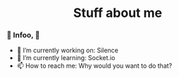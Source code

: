 <h1 align="center">Stuff about me</h1>

### 🌙 Infoo, 🌙

- 🔭 I’m currently working on: Silence
- 🌱 I’m currently learning: Socket.io
- 📫 How to reach me: Why would you want to do that?
